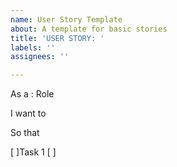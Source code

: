 ```yaml
---
name: User Story Template
about: A template for basic stories
title: 'USER STORY: '
labels: ''
assignees: ''

---
```


As a : Role

I want to 

So that 

[ ]Task 1
[ ]
